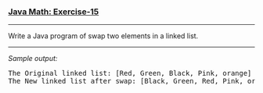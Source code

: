 ### [Java Math: Exercise-15](https://www.w3resource.com/java-exercises/collection/java-collection-linked-list-exercise-15.php)

***
<p>Write a Java program of swap two elements in a linked list.</p>

***
_Sample output:_
<pre class="output">
The Original linked list: [Red, Green, Black, Pink, orange]            
The New linked list after swap: [Black, Green, Red, Pink, orange]</pre>